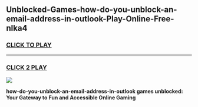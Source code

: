 
## Unblocked-Games-how-do-you-unblock-an-email-address-in-outlook-Play-Online-Free-nlka4
<h3>
<a href="https://premium76.site?title=how-do-you-unblock-an-email-address-in-outlook&ref=26A">CLICK TO PLAY</a></h3>
<hr>

<h3>
<a href="https://premium76.site?title=how-do-you-unblock-an-email-address-in-outlook&ref=26A">CLICK 2 PLAY</a>
  
</h3>

<a href="https://premium76.site?title=how-do-you-unblock-an-email-address-in-outlook&ref=26A"><img src="https://clearcache.store/games.png"></a>


**how-do-you-unblock-an-email-address-in-outlook games unblocked: Your Gateway to Fun and Accessible Online Gaming**
